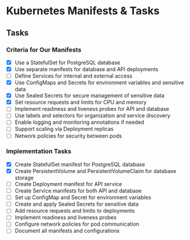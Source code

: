 # Kubernetes Manifests & Tasks

## Tasks

### Criteria for Our Manifests

- [x] Use a StatefulSet for PostgreSQL database
- [x] Use separate manifests for database and API deployments
- [ ] Define Services for internal and external access
- [x] Use ConfigMaps and Secrets for environment variables and sensitive data
- [x] Use Sealed Secrets for secure management of sensitive data
- [x] Set resource requests and limits for CPU and memory
- [ ] Implement readiness and liveness probes for API and database
- [ ] Use labels and selectors for organization and service discovery
- [ ] Enable logging and monitoring annotations if needed
- [ ] Support scaling via Deployment replicas
- [ ] Network policies for security between pods

### Implementation Tasks

- [x] Create StatefulSet manifest for PostgreSQL database
- [x] Create PersistentVolume and PersistentVolumeClaim for database storage
- [ ] Create Deployment manifest for API service
- [ ] Create Service manifests for both API and database
- [ ] Set up ConfigMap and Secret for environment variables
- [ ] Create and apply Sealed Secrets for sensitive data
- [ ] Add resource requests and limits to deployments
- [ ] Implement readiness and liveness probes
- [ ] Configure network policies for pod communication
- [ ] Document all manifests and configurations
